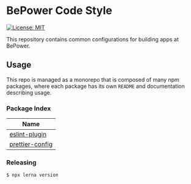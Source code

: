 # BePower Code Style

[![License: MIT](https://img.shields.io/badge/License-MIT-green.svg)](LICENSE.md)

This repository contains common configurations for building apps at BePower.

## Usage

This repo is managed as a monorepo that is composed of many npm packages, where each package has its own `README` and documentation describing usage.

### Package Index

| Name                                                |
| --------------------------------------------------- | 
| [eslint-plugin](packages/eslint-plugin)             |
| [prettier-config](packages/prettier-config)         |

### Releasing

```bash
$ npx lerna version
```
